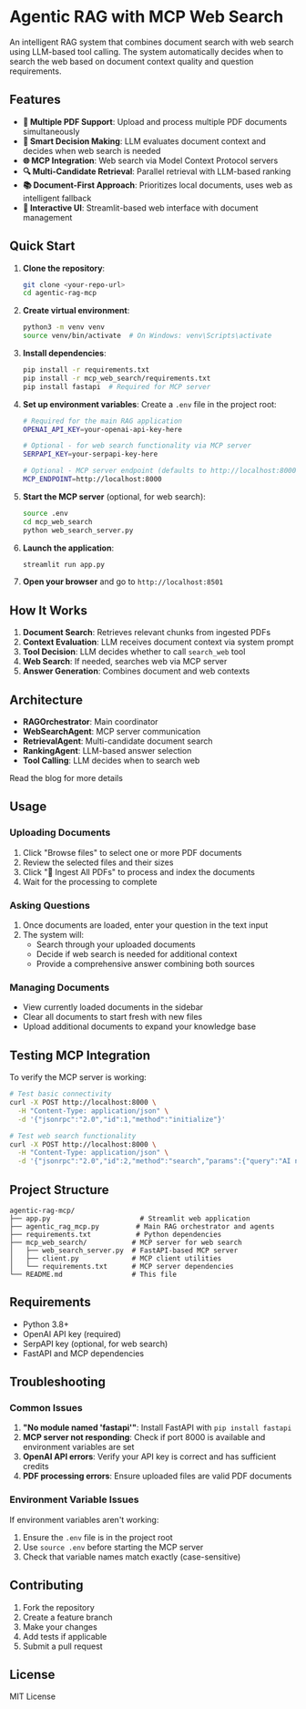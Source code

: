 # Agentic RAG with MCP Web Search

An intelligent RAG system that combines document search with web search using LLM-based tool calling. The system automatically decides when to search the web based on document context quality and question requirements.

## Features

- **📄 Multiple PDF Support**: Upload and process multiple PDF documents simultaneously
- **🤖 Smart Decision Making**: LLM evaluates document context and decides when web search is needed
- **🌐 MCP Integration**: Web search via Model Context Protocol servers
- **🔍 Multi-Candidate Retrieval**: Parallel retrieval with LLM-based ranking
- **📚 Document-First Approach**: Prioritizes local documents, uses web as intelligent fallback
- **🎯 Interactive UI**: Streamlit-based web interface with document management

## Quick Start

1. **Clone the repository**:
   ```bash
   git clone <your-repo-url>
   cd agentic-rag-mcp
   ```

2. **Create virtual environment**:
   ```bash
   python3 -m venv venv
   source venv/bin/activate  # On Windows: venv\Scripts\activate
   ```

3. **Install dependencies**:
   ```bash
   pip install -r requirements.txt
   pip install -r mcp_web_search/requirements.txt
   pip install fastapi  # Required for MCP server
   ```

4. **Set up environment variables**:
   Create a `.env` file in the project root:
   ```bash
   # Required for the main RAG application
   OPENAI_API_KEY=your-openai-api-key-here
   
   # Optional - for web search functionality via MCP server
   SERPAPI_KEY=your-serpapi-key-here
   
   # Optional - MCP server endpoint (defaults to http://localhost:8000)
   MCP_ENDPOINT=http://localhost:8000
   ```

5. **Start the MCP server** (optional, for web search):
   ```bash
   source .env
   cd mcp_web_search
   python web_search_server.py
   ```

6. **Launch the application**:
   ```bash
   streamlit run app.py
   ```

7. **Open your browser** and go to `http://localhost:8501`



## How It Works

1. **Document Search**: Retrieves relevant chunks from ingested PDFs
2. **Context Evaluation**: LLM receives document context via system prompt
3. **Tool Decision**: LLM decides whether to call `search_web` tool
4. **Web Search**: If needed, searches web via MCP server
5. **Answer Generation**: Combines document and web contexts


## Architecture

- **RAGOrchestrator**: Main coordinator
- **WebSearchAgent**: MCP server communication
- **RetrievalAgent**: Multi-candidate document search
- **RankingAgent**: LLM-based answer selection
- **Tool Calling**: LLM decides when to search web

Read the blog for more details

## Usage

### Uploading Documents
1. Click "Browse files" to select one or more PDF documents
2. Review the selected files and their sizes
3. Click "🔄 Ingest All PDFs" to process and index the documents
4. Wait for the processing to complete

### Asking Questions
1. Once documents are loaded, enter your question in the text input
2. The system will:
   - Search through your uploaded documents
   - Decide if web search is needed for additional context
   - Provide a comprehensive answer combining both sources

### Managing Documents
- View currently loaded documents in the sidebar
- Clear all documents to start fresh with new files
- Upload additional documents to expand your knowledge base

## Testing MCP Integration

To verify the MCP server is working:

```bash
# Test basic connectivity
curl -X POST http://localhost:8000 \
  -H "Content-Type: application/json" \
  -d '{"jsonrpc":"2.0","id":1,"method":"initialize"}'

# Test web search functionality
curl -X POST http://localhost:8000 \
  -H "Content-Type: application/json" \
  -d '{"jsonrpc":"2.0","id":2,"method":"search","params":{"query":"AI news","max_results":3}}'
```

## Project Structure

```
agentic-rag-mcp/
├── app.py                      # Streamlit web application
├── agentic_rag_mcp.py         # Main RAG orchestrator and agents
├── requirements.txt           # Python dependencies
├── mcp_web_search/           # MCP server for web search
│   ├── web_search_server.py  # FastAPI-based MCP server
│   ├── client.py             # MCP client utilities
│   └── requirements.txt      # MCP server dependencies
└── README.md                 # This file
```

## Requirements

- Python 3.8+
- OpenAI API key (required)
- SerpAPI key (optional, for web search)
- FastAPI and MCP dependencies

## Troubleshooting

### Common Issues

1. **"No module named 'fastapi'"**: Install FastAPI with `pip install fastapi`
2. **MCP server not responding**: Check if port 8000 is available and environment variables are set
3. **OpenAI API errors**: Verify your API key is correct and has sufficient credits
4. **PDF processing errors**: Ensure uploaded files are valid PDF documents

### Environment Variable Issues

If environment variables aren't working:
1. Ensure the `.env` file is in the project root
2. Use `source .env` before starting the MCP server
3. Check that variable names match exactly (case-sensitive)

## Contributing

1. Fork the repository
2. Create a feature branch
3. Make your changes
4. Add tests if applicable
5. Submit a pull request

## License

MIT License